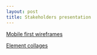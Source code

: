 ```yaml
---
layout: post
title: Stakeholders presentation
---
```


[Mobile first wireframes](http://unibz.github.io/wireframes/)

[Element collages](http://unibz.github.io/element-collages/v1/)
